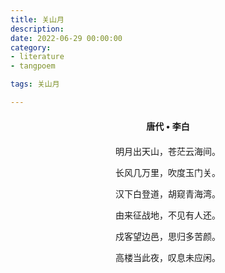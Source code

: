 ```yaml
---
title: 关山月
description:
date: 2022-06-29 00:00:00
category:
- literature
- tangpoem

tags: 关山月

---
```


<div id="poem-author">
唐代 • 李白
</div>
<div id="poem-body">
<p class="poem-paragraph">明月出天山，苍茫云海间。</p>
<p class="poem-paragraph">长风几万里，吹度玉门关。</p>
<p class="poem-paragraph">汉下白登道，胡窥青海湾。</p>
<p class="poem-paragraph">由来征战地，不见有人还。</p>
<p class="poem-paragraph">戍客望边邑，思归多苦颜。</p>
<p class="poem-paragraph">高楼当此夜，叹息未应闲。</p>

</div>

<style>

#poem-author {
    width: 100%;
    text-align: center;
    margin: 20px 0;
    font-weight: bold;
}
#poem-body {
    width: 100%;
    text-align: center;
}
.poem-paragraph {
    font-family: "仿宋"
}

</style>